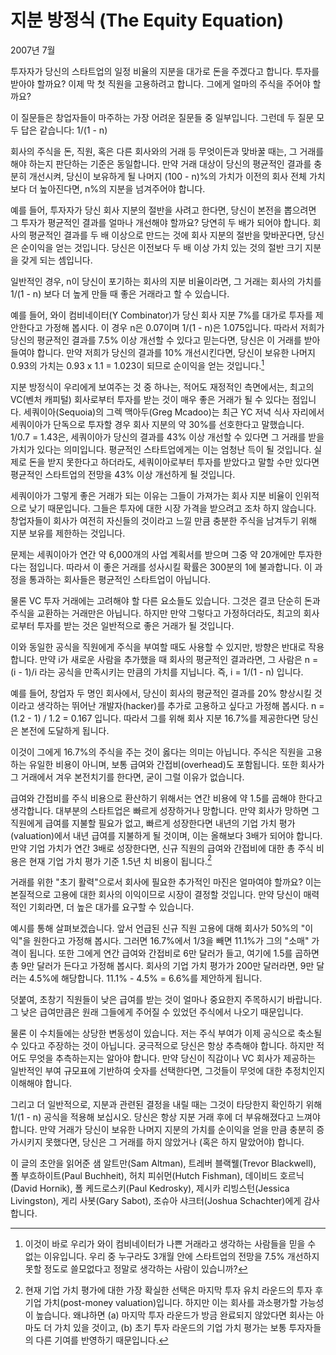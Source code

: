 # 지분 방정식 (The Equity Equation)

2007년 7월

투자자가 당신의 스타트업의 일정 비율의 지분을 대가로 돈을 주겠다고 합니다. 투자를 받아야 할까요? 이제 막 첫 직원을 고용하려고 합니다. 그에게 얼마의 주식을 주어야 할까요?

이 질문들은 창업자들이 마주하는 가장 어려운 질문들 중 일부입니다. 그런데 두 질문 모두 답은 같습니다: 1/(1 - n)

회사의 주식을 돈, 직원, 혹은 다른 회사와의 거래 등 무엇이든과 맞바꿀 때는, 그 거래를 해야 하는지 판단하는 기준은 동일합니다. 만약 거래 대상이 당신의 평균적인 결과를 충분히 개선시켜, 당신이 보유하게 될 나머지 (100 - n)%의 가치가 이전의 회사 전체 가치보다 더 높아진다면, n%의 지분을 넘겨주어야 합니다.

예를 들어, 투자자가 당신 회사 지분의 절반을 사려고 한다면, 당신이 본전을 뽑으려면 그 투자가 평균적인 결과를 얼마나 개선해야 할까요? 당연히 두 배가 되어야 합니다. 회사의 평균적인 결과를 두 배 이상으로 만드는 것에 회사 지분의 절반을 맞바꾼다면, 당신은 순이익을 얻는 것입니다. 당신은 이전보다 두 배 이상 가치 있는 것의 절반 크기 지분을 갖게 되는 셈입니다.

일반적인 경우, n이 당신이 포기하는 회사의 지분 비율이라면, 그 거래는 회사의 가치를 1/(1 - n) 보다 더 높게 만들 때 좋은 거래라고 할 수 있습니다.

예를 들어, 와이 컴비네이터(Y Combinator)가 당신 회사 지분 7%를 대가로 투자를 제안한다고 가정해 봅시다. 이 경우 n은 0.07이며 1/(1 - n)은 1.075입니다. 따라서 저희가 당신의 평균적인 결과를 7.5% 이상 개선할 수 있다고 믿는다면, 당신은 이 거래를 받아들여야 합니다. 만약 저희가 당신의 결과를 10% 개선시킨다면, 당신이 보유한 나머지 0.93의 가치는 0.93 x 1.1 = 1.023이 되므로 순이익을 얻는 것입니다.[^1]

지분 방정식이 우리에게 보여주는 것 중 하나는, 적어도 재정적인 측면에서는, 최고의 VC(벤처 캐피털) 회사로부터 투자를 받는 것이 매우 좋은 거래가 될 수 있다는 점입니다. 세쿼이아(Sequoia)의 그렉 맥아두(Greg Mcadoo)는 최근 YC 저녁 식사 자리에서 세쿼이아가 단독으로 투자할 경우 회사 지분의 약 30%를 선호한다고 말했습니다. 1/0.7 = 1.43은, 세쿼이아가 당신의 결과를 43% 이상 개선할 수 있다면 그 거래를 받을 가치가 있다는 의미입니다. 평균적인 스타트업에게는 이는 엄청난 득이 될 것입니다. 실제로 돈을 받지 못한다고 하더라도, 세쿼이아로부터 투자를 받았다고 말할 수만 있다면 평균적인 스타트업의 전망을 43% 이상 개선하게 될 것입니다.

세쿼이아가 그렇게 좋은 거래가 되는 이유는 그들이 가져가는 회사 지분 비율이 인위적으로 낮기 때문입니다. 그들은 투자에 대한 시장 가격을 받으려고 조차 하지 않습니다. 창업자들이 회사가 여전히 자신들의 것이라고 느낄 만큼 충분한 주식을 남겨두기 위해 지분 보유를 제한하는 것입니다.

문제는 세쿼이아가 연간 약 6,000개의 사업 계획서를 받으며 그중 약 20개에만 투자한다는 점입니다. 따라서 이 좋은 거래를 성사시킬 확률은 300분의 1에 불과합니다. 이 과정을 통과하는 회사들은 평균적인 스타트업이 아닙니다.

물론 VC 투자 거래에는 고려해야 할 다른 요소들도 있습니다. 그것은 결코 단순히 돈과 주식을 교환하는 거래만은 아닙니다. 하지만 만약 그렇다고 가정하더라도, 최고의 회사로부터 투자를 받는 것은 일반적으로 좋은 거래가 될 것입니다.

이와 동일한 공식을 직원에게 주식을 부여할 때도 사용할 수 있지만, 방향은 반대로 작용합니다. 만약 i가 새로운 사람을 추가했을 때 회사의 평균적인 결과라면, 그 사람은 n = (i - 1)/i 라는 공식을 만족시키는 만큼의 가치를 지닙니다. 즉, i = 1/(1 - n) 입니다.

예를 들어, 창업자 두 명인 회사에서, 당신이 회사의 평균적인 결과를 20% 향상시킬 것이라고 생각하는 뛰어난 개발자(hacker)를 추가로 고용하고 싶다고 가정해 봅시다. n = (1.2 - 1) / 1.2 = 0.167 입니다. 따라서 그를 위해 회사 지분 16.7%를 제공한다면 당신은 본전에 도달하게 됩니다.

이것이 그에게 16.7%의 주식을 주는 것이 옳다는 의미는 아닙니다. 주식은 직원을 고용하는 유일한 비용이 아니며, 보통 급여와 간접비(overhead)도 포함됩니다. 또한 회사가 그 거래에서 겨우 본전치기를 한다면, 굳이 그럴 이유가 없습니다.

급여와 간접비를 주식 비용으로 환산하기 위해서는 연간 비용에 약 1.5를 곱해야 한다고 생각합니다. 대부분의 스타트업은 빠르게 성장하거나 망합니다. 만약 회사가 망하면 그 직원에게 급여를 지불할 필요가 없고, 빠르게 성장한다면 내년의 기업 가치 평가(valuation)에서 내년 급여를 지불하게 될 것이며, 이는 올해보다 3배가 되어야 합니다. 만약 기업 가치가 연간 3배로 성장한다면, 신규 직원의 급여와 간접비에 대한 총 주식 비용은 현재 기업 가치 평가 기준 1.5년 치 비용이 됩니다.[^2]

거래를 위한 "초기 활력"으로서 회사에 필요한 추가적인 마진은 얼마여야 할까요? 이는 본질적으로 고용에 대한 회사의 이익이므로 시장이 결정할 것입니다. 만약 당신이 매력적인 기회라면, 더 높은 대가를 요구할 수 있습니다.

예시를 통해 살펴보겠습니다. 앞서 언급된 신규 직원 고용에 대해 회사가 50%의 "이익"을 원한다고 가정해 봅시다. 그러면 16.7%에서 1/3을 빼면 11.1%가 그의 "소매" 가격이 됩니다. 또한 그에게 연간 급여와 간접비로 6만 달러가 들고, 여기에 1.5를 곱하면 총 9만 달러가 든다고 가정해 봅시다. 회사의 기업 가치 평가가 200만 달러라면, 9만 달러는 4.5%에 해당합니다. 11.1% - 4.5% = 6.6%를 제안하게 됩니다.

덧붙여, 초창기 직원들이 낮은 급여를 받는 것이 얼마나 중요한지 주목하시기 바랍니다. 그 낮은 급여만큼은 원래 그들에게 주어질 수 있었던 주식에서 나오기 때문입니다.

물론 이 수치들에는 상당한 변동성이 있습니다. 저는 주식 부여가 이제 공식으로 축소될 수 있다고 주장하는 것이 아닙니다. 궁극적으로 당신은 항상 추측해야 합니다. 하지만 적어도 무엇을 추측하는지는 알아야 합니다. 만약 당신이 직감이나 VC 회사가 제공하는 일반적인 부여 규모표에 기반하여 숫자를 선택한다면, 그것들이 무엇에 대한 추정치인지 이해해야 합니다.

그리고 더 일반적으로, 지분과 관련된 결정을 내릴 때는 그것이 타당한지 확인하기 위해 1/(1 - n) 공식을 적용해 보십시오. 당신은 항상 지분 거래 후에 더 부유해졌다고 느껴야 합니다. 만약 거래가 당신이 보유한 나머지 지분의 가치를 순이익을 얻을 만큼 충분히 증가시키지 못했다면, 당신은 그 거래를 하지 않았거나 (혹은 하지 말았어야) 합니다.

이 글의 초안을 읽어준 샘 알트만(Sam Altman), 트레버 블랙웰(Trevor Blackwell), 폴 부흐하이트(Paul Buchheit), 허치 피쉬먼(Hutch Fishman), 데이비드 호르닉(David Hornik), 폴 케드로스키(Paul Kedrosky), 제시카 리빙스턴(Jessica Livingston), 게리 사봇(Gary Sabot), 조슈아 샤크터(Joshua Schachter)에게 감사합니다.

[^1]: 이것이 바로 우리가 와이 컴비네이터가 나쁜 거래라고 생각하는 사람들을 믿을 수 없는 이유입니다. 우리 중 누구라도 3개월 안에 스타트업의 전망을 7.5% 개선하지 못할 정도로 쓸모없다고 정말로 생각하는 사람이 있습니까?
[^2]: 현재 기업 가치 평가에 대한 가장 확실한 선택은 마지막 투자 유치 라운드의 투자 후 기업 가치(post-money valuation)입니다. 하지만 이는 회사를 과소평가할 가능성이 높습니다. 왜냐하면 (a) 마지막 투자 라운드가 방금 완료되지 않았다면 회사는 아마도 더 가치 있을 것이고, (b) 초기 투자 라운드의 기업 가치 평가는 보통 투자자들의 다른 기여를 반영하기 때문입니다.